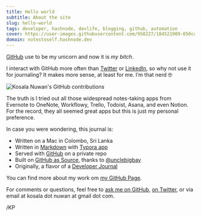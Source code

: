 ```yaml
---
title: Hello world
subtitle: About the site
slug: hello-world
tags: developer, hashnode, devlife, blogging, github, automation
cover: https://user-images.githubusercontent.com/958227/184521909-050cd5f7-47d5-41f6-8f9f-0a96afd0bcd3.png?auto=compress
domain: notestoself.hashnode.dev
---
```


[GitHub](https://github.com/) use to be my unicorn and now it is _my bitch_.

I interact with GitHub more often than [Twitter](https://twitter.com/kosalanuwan) or [LinkedIn](https://www.linkedin.com/in/kosalanuwan), so why not use it for journaling? It makes more sense, at least for me. I’m that nerd 🤓



![Kosala Nuwan's GitHub contributions](https://ghchart.rshah.org/AF0000/kosalanuwan?auto=compress)



The truth is I tried out all those widespread notes-taking apps from Evernote to OneNote, Workflowy, Trello, Todoist, Asana, and even Notion. For the record, they all seemed great apps but this is just my personal preference.

In case you were wondering, this journal is:

- Written on a Mac in Colombo, Sri Lanka
- Written in [Markdown](https://support.hashnode.com/docs/markdown-guidelines) with [Typora app](https://www.typora.io/)
- Served with [GitHub](https://github.com/kosalanuwan) on a private repo
- Built on [GitHub as Source](https://townhall.hashnode.com/start-using-github-to-publish-articles-on-hashnode), thanks to [@unclebigbay](https://hashnode.com/@unclebigbay)
- Originally, a flavor of a [Developer Journal](https://opensource.com/article/19/4/what-developer-journal)

You can find more about my work om [my GitHub Page](https://notestoself.hashnode.dev/opensource/).

For comments or questions, feel free to [ask me on GitHub](https://notestoself.hashnode.dev/ama), [on Twitter](https://twitter.com/kosalanuwan), or via email at kosala dot nuwan at gmail dot com.

/KP
